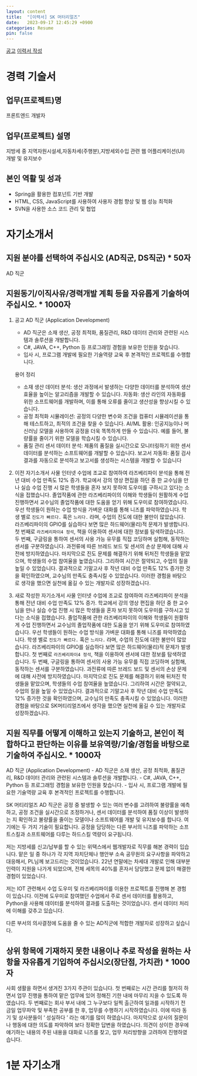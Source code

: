 ```yaml
---
layout: content
title:  "[이력서] SK 머터리얼즈"
date:   2023-09-17 12:45:29 +0900
categories: Resume
pin: false
---
```





[공고](https://careers.sk-materials.com/apply/jobView/380580952)
[이력서 작성](https://careers.sk-materials.com/apply/formCareer/380580952/37378)



# 경력 기술서
## 업무(프로젝트)명
프론트엔드 개발자 

## 업무(프로젝트) 설명
지방세 중 지역자원시설세,자동차세(주행분),지방세외수입 관련 웹 어플리케이션(UI) 개발 및 유지보수

## 본인 역활 및 성과
- Spring을 활용한 컴포넌트 기반 개발
- HTML, CSS, JavaScript를 사용하여 사용자 경험 향상 및 웹 성능 최적화
- SVN을 사용한 소스 코드 관리 및 협업 




# 자기소개서
## 지원 분야를 선택하여 주십시오 (AD직군, DS직군) * 50자
AD 직군

## 지원동기/이직사유/경력개발 계획 등을 자유롭게 기술하여 주십시오. * 1000자
1) 공고
    AD 직군 (Application Development)
    - AD 직군은 소재 생산, 공정 최적화, 품질관리, R&D 데이터 관리와 관련된 시스템과 솔루션을 개발합니다.
    - C#, JAVA, C++, Python 등 프로그래밍 경험을 보유한 인원을 찾습니다.
    - 입사 시, 프로그램 개발에 필요한 기술역량 교육 후 본격적인 프로젝트를 수행합니다.

    용어 정리
    - 소재 생산
    데이터 분석: 생산 과정에서 발생하는 다양한 데이터를 분석하여 생산 효율을 높이는 알고리즘을 개발할 수 있습니다.
    자동화: 생산 라인의 자동화를 위한 소프트웨어를 개발하며, 이를 통해 오류를 줄이고 생산성을 향상시킬 수 있습니다.
    - 공정 최적화
    시뮬레이션: 공정의 다양한 변수와 조건을 컴퓨터 시뮬레이션을 통해 테스트하고, 최적의 조건을 찾을 수 있습니다.
    AI/ML 활용: 인공지능이나 머신러닝 모델을 사용하여 공정을 더욱 똑똑하게 만들 수 있습니다. 예를 들어, 불량률을 줄이기 위한 모델을 학습시킬 수 있습니다.
    - 품질 관리
    센서 데이터 분석: 제품의 품질을 실시간으로 모니터링하기 위한 센서 데이터를 분석하는 소프트웨어를 개발할 수 있습니다.
    보고서 자동화: 품질 검사 결과를 자동으로 분석하고 보고서를 생성하는 시스템을 개발할 수 있습니다

2) 이전 자기소개서
    사물 인터넷 수업에 조교로 참여하여 라즈베리파이 분석을 통해 전년 대비 수업 만족도 12% 증가. 학교에서 강의 영상 편집을 하던 중 한 교수님을 만나 실습 수업 진행 시 많은 학생들을 혼자 보지 못하여 도우미를 구하시고 있다는 소식을 접했습니다. 졸업작품에 관한 라즈베리파이의 이해와 학생들이 원활하게 수업 진행하면서 교수님의 졸업작품에 대한 도움을 얻기 위해 도우미로 참여하였습니다. 우선 학생들이 원하는 수업 방식을 가벼운 대화를 통해 니즈를 파악하였습니다. 학생 별로 ` 진도가 빠르다. ` 혹은 ` 느리다. ` 라며, 수업의 진도에 대한 불만이 많았습니다. 
    라즈베리파이의 GPIO를 실습하다 보면 많은 하드웨어(물리)적 문제가 발생합니다. 첫 번째로 ` 라즈베리파이4 정석 `, 책을 이용하여 센서에 대한 정보를 탐색하였습니다. 두 번째, 구글링을 통하여 센서의 사용 가능 유무를 직접 코딩하며 실험해, 동작하는 센서를 구분하였습니다. 과전류에 따른 브레드 보드 및 센서의 손상 문제에 대해 사전에 방지하였습니다. 마지막으로 진도 문제를 해결하기 위해 뒤처진 학생들을 맡았으며, 학생들의 수업 참여율을 높였습니다. 그리하여 시간은 절약되고, 수업의 질을 높일 수 있었습니다. 결과적으로 기말고사 후 작년 대비 수업 만족도 12% 증가한 것을 확인하였으며, 교수님의 만족도 충족시킬 수 있었습니다. 
    이러한 경험을 바탕으로 생각을 했으면 실천에 옮길 수 있는 개발자로 성장하겠습니다.

3) 새로 작성한 자기소개서
    사물 인터넷 수업에 조교로 참여하여 라즈베리파이 분석을 통해 전년 대비 수업 만족도 12% 증가. 학교에서 강의 영상 편집을 하던 중 한 교수님을 만나 실습 수업 진행 시 많은 학생들을 혼자 보지 못하여 도우미를 구하시고 있다는 소식을 접했습니다. 졸업작품에 관한 라즈베리파이의 이해와 학생들이 원활하게 수업 진행하면서 교수님의 졸업작품에 대한 도움을 얻기 위해 도우미로 참여하였습니다. 우선 학생들이 원하는 수업 방식을 가벼운 대화를 통해 니즈를 파악하였습니다. 학생 별로 ` 진도가 빠르다. ` 혹은 ` 느리다. ` 라며, 수업의 진도에 대한 불만이 많았습니다. 
    라즈베리파이의 GPIO를 실습하다 보면 많은 하드웨어(물리)적 문제가 발생합니다. 첫 번째로 ` 라즈베리파이4 정석 `, 책을 이용하여 센서에 대한 정보를 탐색하였습니다. 두 번째, 구글링을 통하여 센서의 사용 가능 유무를 직접 코딩하며 실험해, 동작하는 센서를 구분하였습니다. 과전류에 따른 브레드 보드 및 센서의 손상 문제에 대해 사전에 방지하였습니다. 마지막으로 진도 문제를 해결하기 위해 뒤처진 학생들을 맡았으며, 학생들의 수업 참여율을 높였습니다. 그리하여 시간은 절약되고, 수업의 질을 높일 수 있었습니다. 결과적으로 기말고사 후 작년 대비 수업 만족도 12% 증가한 것을 확인하였으며, 교수님의 만족도 충족시킬 수 있었습니다. 
    이러한 경험을 바탕으로 SK머티리얼즈에서 생각을 했으면 실천에 옮길 수 있는 개발자로 성장하겠습니다.
    


## 지원 직무를 어떻게 이해하고 있는지 기술하고, 본인이 적합하다고 판단하는 이유를 보유역량/기술/경험을 바탕으로 기술하여 주십시오. * 1000자
AD 직군 (Application Development)
    - AD 직군은 소재 생산, 공정 최적화, 품질관리, R&D 데이터 관리와 관련된 시스템과 솔루션을 개발합니다.
    - C#, JAVA, C++, Python 등 프로그래밍 경험을 보유한 인원을 찾습니다.
    - 입사 시, 프로그램 개발에 필요한 기술역량 교육 후 본격적인 프로젝트를 수행합니다.



SK 머티리얼즈 AD 직군은 공정 중 발생할 수 있는 여러 변수를 고려하여 불량률을 예측하고, 공정 조건을 실시간으로 조정하거나, 센서 데이터를 분석하여 품질 이상이 발생하는 지 확인하고 불량률을 줄이는 모델이나 소프트웨어를 개발 및 유지보수를 합니다. 여기에는 두 가지 기술이 필요합니다. 공정을 담당하는 다른 부서의 니즈를 파악하는 소프트스킬과 소프트웨어를 다루는 하드스킬 역량이 요구됩니다. 

저는 지방세를 신고/납부를 할 수 있는 위택스에서 웹개발자로 직무를 해본 경력이 입습니다. 맡은 일 중 하나가 각 지역 자치단체나 행안부 소속 공무원의 요구사항을 파악하고 대응해서, PL님께 보고드리는 것이었습니다. 22년 연말에는 차세대 개발로 인해 대부분 인력이 지원을 나가게 되었으며, 전체 세목의 40%를 혼자서 담당했고 문제 없이 해결한 경험이 있었습니다. 

저는 IOT 관련해서 수업 도우미 및 라즈베리파이를 이용한 프로젝트를 진행해 본 경험이 있습니다. 이전에 도우미로 참여했던 수업에서 주로 센서 데이터를 활용하고, Python을 사용해 데이터를 분석하여 결과를 도출하는 것이었습니다. 센서 데이터 처리에 이해를 갖추고 있습니다.

다른 부서의 의사결정에 도움을 줄 수 있는 AD직군에 적합한 개발자로 성장하고 싶습니다.


## 상위 항목에 기재하지 못한 내용이나 추로 작성을 원하는 사항을 자유롭게 기입하여 주십시오(장단점, 가치관) * 1000자
사회 생활을 하면서 생겨진 3가지 주관이 있습니다. 
첫 번째로는 시간 관리를 철저히 하면서 업무 진행을 통하여 맡은 업무에 있어 정해진 기한 내에 마무리 지을 수 있도록 하였습니다. 두 번째로는 회사 부서 내에 그 누구보다 일찍 출근하여 일과를 시작하기 전 금일 업무파악 및 부족한 공부를 한 후, 업무를 수행하기 시작하였습니다. 이에 따라 동기 및 상사분들이 ‘ 성실하다 ’ 라는 얘기를 많이 하였습니다. 마지막으로 상사의 질문이나 행동에 대한 의도를 파악하여 보다 정확한 답변을 하였습니다. 의견이 상이한 경우에 얘기하는 내용의 주된 내용을 대화로 니즈를 찾고, 업무 처리방향을 고려하여 진행하였습니다. 






# 1분 자기소개


